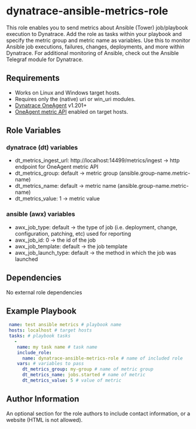 dynatrace-ansible-metrics-role
=========

This role enables you to send metrics about Ansible (Tower) job/playbook execution to Dynatrace.  Add the role as tasks within your playbook and specify the metric group and metric name as variables.  Use this to monitor Ansible job executions, failures, changes, deployments, and more within Dynatrace.  For additional monitoring of Ansible, check out the Ansible Telegraf module for Dynatrace.

Requirements
------------

* Works on Linux and Windows target hosts.
* Requires only the (native) uri or win_uri modules.
* [Dynatrace OneAgent](https://www.dynatrace.com/support/help/shortlink/release_notes#oneagent) v1.201+
* [OneAgent metric API](https://www.dynatrace.com/support/help/shortlink/local-api) enabled on target hosts.

Role Variables
--------------

### dynatrace (dt) variables
* dt_metrics_ingest_url: http://localhost:14499/metrics/ingest -> http endpoint for OneAgent metric API
* dt_metrics_group: default -> metric group (ansible.group-name.metric-name)
* dt_metrics_name: default -> metric name (ansible.group-name.metric-name)
* dt_metrics_value: 1 -> metric value
### ansible (awx) variables
* awx_job_type: default -> the type of job (i.e. deployment, change, configuration, patching, etc) used for reporting
* awx_job_id: 0 -> the id of the job
* awx_job_template: default -> the job template
* awx_job_launch_type: default -> the method in which the job was launched

Dependencies
------------

No external role dependencies

Example Playbook
----------------
```yaml
 name: test ansible metrics # playbook name
 hosts: localhost # target hosts
 tasks: # playbook tasks
   -
    name: my task name # task name
    include_role:
      name: dynatrace-ansible-metrics-role # name of included role
    vars: # variables to pass
      dt_metrics_group: my-group # name of metric group
      dt_metrics_name: jobs.started # name of metric
      dt_metrics_value: 5 # value of metric
```

Author Information
------------------

An optional section for the role authors to include contact information, or a website (HTML is not allowed).
